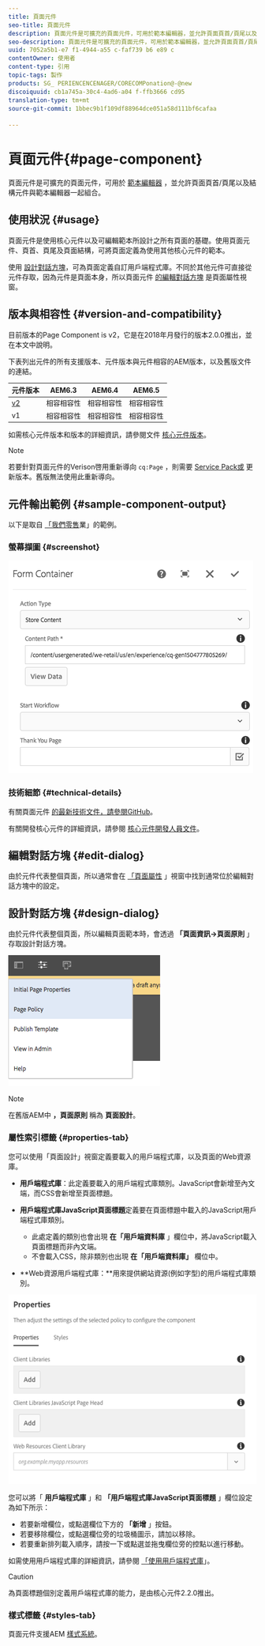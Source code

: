 ```yaml
---
title: 頁面元件
seo-title: 頁面元件
description: 頁面元件是可擴充的頁面元件，可用於範本編輯器，並允許頁面頁首/頁尾以及結構元件與範本編輯器一起組合。
seo-description: 頁面元件是可擴充的頁面元件，可用於範本編輯器，並允許頁面頁首/頁尾以及結構元件與範本編輯器一起組合。
uuid: 7052a5b1-e7 f1-4944-a55 c-faf739 b6 e89 c
contentOwner: 使用者
content-type: 引用
topic-tags: 製作
products: SG_ PERIENCENCENAGER/CORECOMPonation@-@new
discoiquuid: cb1a745a-30c4-4ad6-a04 f-ffb3666 cd95
translation-type: tm+mt
source-git-commit: 1bbec9b1f109df88964dce051a58d111bf6cafaa

---
```



# 頁面元件{#page-component}

頁面元件是可擴充的頁面元件，可用於 [範本編輯器](https://helpx.adobe.com/experience-manager/6-5/sites/authoring/using/templates.html) ，並允許頁面頁首/頁尾以及結構元件與範本編輯器一起組合。

## 使用狀況 {#usage}

頁面元件是使用核心元件以及可編輯範本所設計之所有頁面的基礎。使用頁面元件、頁首、頁尾及頁面結構，可將頁面定義為使用其他核心元件的範本。

使用 [設計對話方塊](#design-dialog)，可為頁面定義自訂用戶端程式庫。不同於其他元件可直接從元件存取，因為元件是頁面本身，所以頁面元件 [的編輯對話方塊](#edit-dialog) 是頁面屬性視窗。

## 版本與相容性 {#version-and-compatibility}

目前版本的Page Component is v2，它是在2018年月發行的版本2.0.0推出，並在本文中說明。

下表列出元件的所有支援版本、元件版本與元件相容的AEM版本，以及舊版文件的連結。

| 元件版本 | AEM6.3 | AEM6.4 | AEM6.5 |
|---|---|---|---|
| [v2](page-v1.md) | 相容相容性 | 相容相容性 | 相容相容性 |
| v1 | 相容相容性 | 相容相容性 | 相容相容性 |

如需核心元件版本和版本的詳細資訊，請參閱文件 [核心元件版本](versions.md)。

>[!NOTE]
>
>若要針對頁面元件的Verison啓用重新導向 `cq:Page` ，則需要 [Service Pack或](https://helpx.adobe.com/experience-manager/6-3/release-notes/sp2-release-notes.html) 更新版本。舊版無法使用此重新導向。

## 元件輸出範例 {#sample-component-output}

以下是取自 [「我們零售](https://helpx.adobe.com/experience-manager/6-5/sites/developing/using/we-retail.html)業」的範例。

### 螢幕擷圖 {#screenshot}

![](assets/chlimage_1.png)

### 技術細節 {#technical-details}

有關頁面元件 [的最新技術文件，請參閱GitHub](https://github.com/adobe/aem-core-wcm-components/blob/master/content/src/content/jcr_root/apps/core/wcm/components/page/v2/page)。

有關開發核心元件的詳細資訊，請參閱 [核心元件開發人員文件](developing.md)。

## 編輯對話方塊 {#edit-dialog}

由於元件代表整個頁面，所以通常會在 [「頁面屬性](https://helpx.adobe.com/experience-manager/6-5/sites/authoring/using/editing-page-properties.html) 」視窗中找到通常位於編輯對話方塊中的設定。

## 設計對話方塊 {#design-dialog}

由於元件代表整個頁面，所以編輯頁面範本時，會透過 **「頁面資訊-&gt;頁面原則** 」存取設計對話方塊。

![](assets/screen_shot_2018-04-03at113410.png)

>[!NOTE]
>
>在舊版AEM中 **，頁面原則** 稱為 **頁面設計**。

### 屬性索引標籤 {#properties-tab}

您可以使用「頁面設計」視窗定義要載入的用戶端程式庫，以及頁面的Web資源庫。

* **用戶端程式庫**：此定義要載入的用戶端程式庫類別。JavaScript會新增至內文端，而CSS會新增至頁面標題。
* **用戶端程式庫JavaScript頁面標題**定義要在頁面標題中載入的JavaScript用戶端程式庫類別。
   * 此處定義的類別也會出現 **在「用戶端資料庫** 」欄位中，將JavaScript載入頁面標題而非內文端。
   * 不會載入CSS，除非類別也出現 **在「用戶端資料庫」** 欄位中。

* **Web資源用戶端程式庫：**用來提供網站資源(例如字型)的用戶端程式庫類別。

![](assets/screenshot_2018-10-19at104949.png)

您可以將「 **用戶端程式庫** 」和 **「用戶端程式庫JavaScript頁面標題** 」欄位設定為如下所示：

* 若要新增欄位，或點選欄位下方的 **「新增** 」按鈕。
* 若要移除欄位，或點選欄位旁的垃圾桶圖示，請加以移除。
* 若要重新排列載入順序，請按一下或點選並拖曳欄位旁的控點以進行移動。

如需使用用戶端程式庫的詳細資訊，請參閱 [「使用用戶端程式庫](https://helpx.adobe.com/experience-manager/6-5/sites/developing/using/clientlibs.html)」。

>[!CAUTION]
>
>為頁面標題個別定義用戶端程式庫的能力，是由核心元件2.2.0推出。

### 樣式標籤 {#styles-tab}

頁面元件支援AEM [樣式系統](authoring.md#component-styling)。